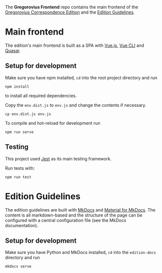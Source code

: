 The **Gregorovius Frontend** repo contains the main frontend of the [Gregorovius Correspondence Edition](https://gregorovius-edition.dhi-roma.it) and the [Edition Guidelines](https://gregorovius-edition.dhi-roma.it/richtlinien).

# Main frontend

The edition's main frontend is built as a SPA with [Vue.js](https://vuejs.org/), [Vue CLI](https://cli.vuejs.org/) and [Quasar](https://quasar.dev/). 

## Setup for development

Make sure you have npm installed, `cd` into the root project directory and run

```shell
npm install
```

to install all required dependencies.

Copy the `env.dist.js` to `env.js` and change the contents if necessary.

```shell
cp env.dist.js env.js
```

To compile and hot-reload for development run

```shell
npm run serve
```

## Testing

This project used [Jest](https://jestjs.io/) as its main testing framework.

Run tests with:

```shell
npm run test
```

# Edition Guidelines

The edition guidelines are built with [MkDocs](https://www.mkdocs.org/) and [Material for MkDocs](https://squidfunk.github.io/mkdocs-material/).
The content is all markdown-based and the structure of the page can be configured with a central configuration file (see the MkDocs documentation).

## Setup for development

Make sure you have Python and MkDocs installed, `cd` into the `edition-docs` directory and run

```shell
mkdocs serve
```
